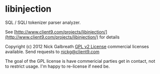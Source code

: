 libinjection
============

SQL / SQLI tokenizer parser analyzer.

See [http://www.client9.com/projects/libinjection/](http://www.client9.com/projects/libinjection/) for details

Copyright (c) 2012 Nick Galbreath
[GPL v2 License](/COPYING.txt) commercial licenses available.
Send requests to nickg@client9.com

The goal of the GPL license is have commericial parties get in
contact, not to restrict usage.  I'm happy to re-license if need be.
